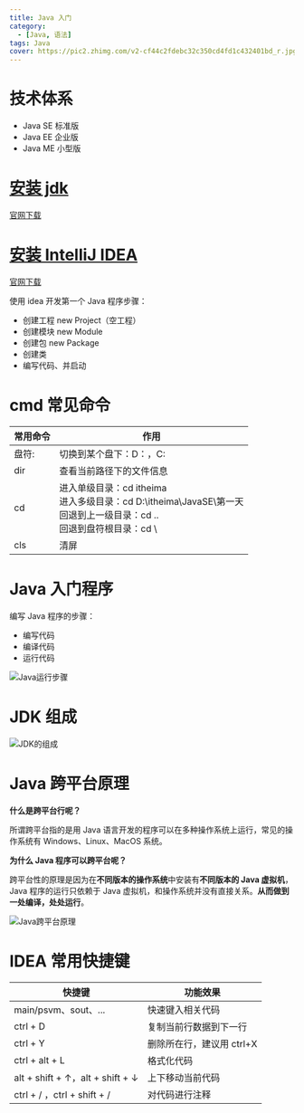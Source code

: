 ```yaml
---
title: Java 入门
category:
  - [Java, 语法]
tags: Java
cover: https://pic2.zhimg.com/v2-cf44c2fdebc32c350cd4fd1c432401bd_r.jpg
---
```


# 技术体系

- Java SE 标准版
- Java EE 企业版
- Java ME 小型版

# [安装 jdk](https://blog.csdn.net/xijinno1/article/details/135177719?spm=1001.2014.3001.5506)

[官网下载](https://www.oracle.com/java/technologies/downloads/)

# [安装 IntelliJ IDEA](https://blog.csdn.net/qq_43554335/article/details/121928344?spm=1001.2014.3001.5506)

[官网下载](https://www.jetbrains.com/idea/)

使用 idea 开发第一个 Java 程序步骤：

- 创建工程 new Project（空工程）
- 创建模块 new Module
- 创建包 new Package
- 创建类
- 编写代码、并启动

# cmd 常见命令

| 常用命令 | 作用                                                                                                                         |
| -------- | ---------------------------------------------------------------------------------------------------------------------------- |
| 盘符:    | 切换到某个盘下：D：，C:                                                                                                      |
| dir      | 查看当前路径下的文件信息                                                                                                     |
| cd       | 进入单级目录：cd itheima<br>进入多级目录：cd D:\itheima\JavaSE\第一天<br>回退到上一级目录：cd .. <br>回退到盘符根目录：cd \  |
| cls      | 清屏                                                                                                                         |

# Java 入门程序

编写 Java 程序的步骤：

- 编写代码
- 编译代码
- 运行代码

![Java运行步骤](https://cdn.jsdelivr.net/gh/zhudaidai416/blog-image/Java运行步骤.png)

# JDK 组成

![JDK的组成](https://cdn.jsdelivr.net/gh/zhudaidai416/blog-image/JDK的组成.png)

# Java 跨平台原理

**什么是跨平台行呢？**

所谓跨平台指的是用 Java 语言开发的程序可以在多种操作系统上运行，常见的操作系统有 Windows、Linux、MacOS 系统。

**为什么 Java 程序可以跨平台呢？**

跨平台性的原理是因为在**不同版本的操作系统**中安装有**不同版本的 Java 虚拟机**，Java 程序的运行只依赖于 Java 虚拟机，和操作系统并没有直接关系。**从而做到一处编译，处处运行**。

![Java跨平台原理](https://cdn.jsdelivr.net/gh/zhudaidai416/blog-image/Java跨平台原理.png)

# IDEA 常用快捷键

| 快捷键                           | 功能效果                  |
| -------------------------------- | ------------------------- |
| main/psvm、sout、...             | 快速键入相关代码          |
| ctrl + D                         | 复制当前行数据到下一行    |
| ctrl + Y                         | 删除所在行，建议用 ctrl+X |
| ctrl + alt + L                   | 格式化代码                |
| alt + shift + ↑，alt + shift + ↓ | 上下移动当前代码          |
| ctrl + / ，ctrl + shift + /      | 对代码进行注释            |
